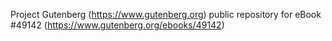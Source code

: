Project Gutenberg (https://www.gutenberg.org) public repository for eBook #49142 (https://www.gutenberg.org/ebooks/49142)
